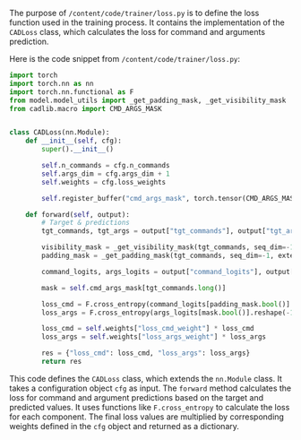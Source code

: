 The purpose of `/content/code/trainer/loss.py` is to define the loss function used in the training process. It contains the implementation of the `CADLoss` class, which calculates the loss for command and arguments prediction.

Here is the code snippet from `/content/code/trainer/loss.py`:

```python
import torch
import torch.nn as nn
import torch.nn.functional as F
from model.model_utils import _get_padding_mask, _get_visibility_mask
from cadlib.macro import CMD_ARGS_MASK


class CADLoss(nn.Module):
    def __init__(self, cfg):
        super().__init__()

        self.n_commands = cfg.n_commands
        self.args_dim = cfg.args_dim + 1
        self.weights = cfg.loss_weights

        self.register_buffer("cmd_args_mask", torch.tensor(CMD_ARGS_MASK))

    def forward(self, output):
        # Target & predictions
        tgt_commands, tgt_args = output["tgt_commands"], output["tgt_args"]

        visibility_mask = _get_visibility_mask(tgt_commands, seq_dim=-1)
        padding_mask = _get_padding_mask(tgt_commands, seq_dim=-1, extended=True) * visibility_mask.unsqueeze(-1)

        command_logits, args_logits = output["command_logits"], output["args_logits"]

        mask = self.cmd_args_mask[tgt_commands.long()]

        loss_cmd = F.cross_entropy(command_logits[padding_mask.bool()].reshape(-1, self.n_commands), tgt_commands[padding_mask.bool()].reshape(-1).long())
        loss_args = F.cross_entropy(args_logits[mask.bool()].reshape(-1, self.args_dim), tgt_args[mask.bool()].reshape(-1).long() + 1)  # shift due to -1 PAD_VAL

        loss_cmd = self.weights["loss_cmd_weight"] * loss_cmd
        loss_args = self.weights["loss_args_weight"] * loss_args

        res = {"loss_cmd": loss_cmd, "loss_args": loss_args}
        return res
```

This code defines the `CADLoss` class, which extends the `nn.Module` class. It takes a configuration object `cfg` as input. The `forward` method calculates the loss for command and argument predictions based on the target and predicted values. It uses functions like `F.cross_entropy` to calculate the loss for each component. The final loss values are multiplied by corresponding weights defined in the `cfg` object and returned as a dictionary.